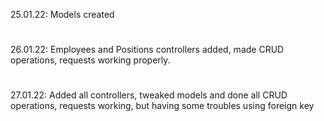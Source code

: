25.01.22: Models created
#
#
26.01.22: Employees and Positions controllers added, made CRUD operations, requests working properly.
#
27.01.22: Added all controllers, tweaked models and done all CRUD operations, requests working, but having some troubles using foreign key

